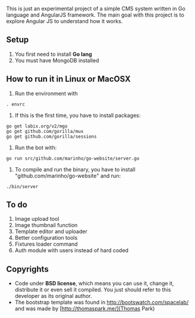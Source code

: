 This is just an experimental project of a simple CMS system written in Go language
and AngularJS framework. The main goal with this project is to explore Angular JS
to understand how it works.

## Setup

1. You first need to install **Go lang**
1. You must have MongoDB installed

## How to run it in Linux or MacOSX

1. Run the environment with

```
. envrc
```

1. If this is the first time, you have to install packages:

```
go get labix.org/v2/mgo
go get github.com/gorilla/mux
go get github.com/gorilla/sessions
```

1. Run the bot with:

```
go run src/github.com/marinho/go-website/server.go
```

1. To compile and run the binary, you have to install "github.com/marinho/go-website" and run:

```
./bin/server
```

## To do

1. Image upload tool
1. Image thumbnail function
1. Template editor and uploader
1. Better configuration tools
1. Fixtures loader command
1. Auth module with users instead of hard coded

## Copyrights

* Code under **BSD license**, which means you can use it, change it, distribute it
  or even sell it compiled. You just should refer to this developer as its original
  author.
* The bootstrap template was found in http://bootswatch.com/spacelab/ and was made
  by [http://thomaspark.me/](Thomas Park)

